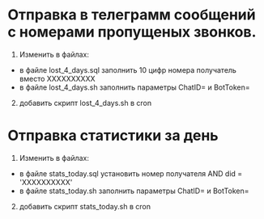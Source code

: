 # Отправка в телеграмм сообщений с номерами пропущеных звонков.

1) Изменить в файлах:
- в файле lost_4_days.sql заполнить 10 цифр номера получатель вместо XXXXXXXXXX
- в файле lost_4_days.sh заполнить параметры СhatID= и  BotToken=
2) добавить скрипт lost_4_days.sh в cron

# Отправка статистики за день

1) Изменить в файлах:
- в файле stats_today.sql установить номер получателя AND did = 'XXXXXXXXXX'
- в файле stats_today.sh заполнить параметры СhatID= и  BotToken=
2) добавить скрипт stats_today.sh в cron
